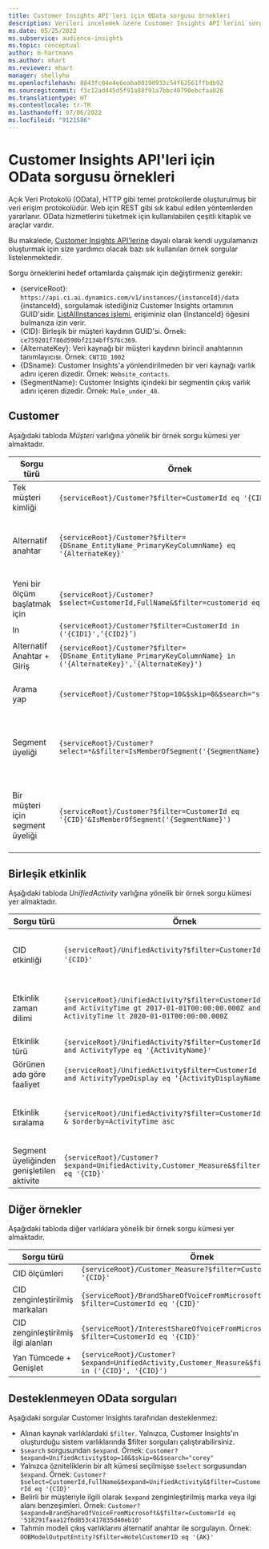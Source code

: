 ```yaml
---
title: Customer Insights API'leri için OData sorgusu örnekleri
description: Verileri incelemek üzere Customer Insights API'lerini sorgulamak için genel olarak kullanılan Açık Veri Protokolü (OData) örnekleri.
ms.date: 05/25/2022
ms.subservice: audience-insights
ms.topic: conceptual
author: m-hartmann
ms.author: mhart
ms.reviewer: mhart
manager: shellyha
ms.openlocfilehash: 8843fc04e4e6eaba0019d932c54f62561ffbdb92
ms.sourcegitcommit: f3c12ad445d5f91a88f91a7bbc40790ebcfaa826
ms.translationtype: HT
ms.contentlocale: tr-TR
ms.lasthandoff: 07/06/2022
ms.locfileid: "9121586"
---
```

# <a name="odata-query-examples-for-customer-insights-apis"></a>Customer Insights API'leri için OData sorgusu örnekleri

Açık Veri Protokolü (OData), HTTP gibi temel protokollerde oluşturulmuş bir veri erişim protokolüdür. Web için REST gibi sık kabul edilen yöntemlerden yararlanır. OData hizmetlerini tüketmek için kullanılabilen çeşitli kitaplık ve araçlar vardır.

Bu makalede, [Customer Insights API'lerine](apis.md) dayalı olarak kendi uygulamanızı oluşturmak için size yardımcı olacak bazı sık kullanılan örnek sorgular listelenmektedir.

Sorgu örneklerini hedef ortamlarda çalışmak için değiştirmeniz gerekir: 

- {serviceRoot}: `https://api.ci.ai.dynamics.com/v1/instances/{instanceId}/data` {instanceId}, sorgulamak istediğiniz Customer Insights ortamının GUID'sidir. [ListAllInstances işlemi](https://developer.ci.ai.dynamics.com/api-details#api=CustomerInsights&operation=Get-all-instances), erişiminiz olan {InstanceId} öğesini bulmanıza izin verir.
- {CID}: Birleşik bir müşteri kaydının GUID'si. Örnek: `ce759201f786d590bf2134bff576c369`.
- {AlternateKey}: Veri kaynağı bir müşteri kaydının birincil anahtarının tanımlayıcısı. Örnek: `CNTID_1002`
- {DSname}: Customer Insights'a yönlendirilmeden bir veri kaynağı varlık adını içeren dizedir. Örnek: `Website_contacts`.
- {SegmentName}: Customer Insights içindeki bir segmentin çıkış varlık adını içeren dizedir. Örnek: `Male_under_40`.

## <a name="customer"></a>Customer

Aşağıdaki tabloda *Müşteri* varlığına yönelik bir örnek sorgu kümesi yer almaktadır.

|Sorgu türü |Örnek  | Not  |
|---------|---------|---------|
|Tek müşteri kimliği     | `{serviceRoot}/Customer?$filter=CustomerId eq '{CID}'`          |  |
|Alternatif anahtar    | `{serviceRoot}/Customer?$filter={DSname_EntityName_PrimaryKeyColumnName} eq '{AlternateKey}'`         |  Alternatif anahtarlar, birleşik müşteri varlığında korunur       |
|Yeni bir ölçüm başlatmak için   | `{serviceRoot}/Customer?$select=CustomerId,FullName&$filter=customerid eq '1'`        |         |
|In    | `{serviceRoot}/Customer?$filter=CustomerId in ('{CID1}',’{CID2}’)`        |         |
|Alternatif Anahtar + Giriş   | `{serviceRoot}/Customer?$filter={DSname_EntityName_PrimaryKeyColumnName} in ('{AlternateKey}','{AlternateKey}')`         |         |
|Arama yap  | `{serviceRoot}/Customer?$top=10&$skip=0&$search="string"`        |   Bir arama dizesi için ilk 10 sonucu verir      |
|Segment üyeliği  | `{serviceRoot}/Customer?select=*&$filter=IsMemberOfSegment('{SegmentName}')&$top=10`     | Segmentasyon varlıktan önceden belirlenmiş satır sayısı döndürür.      |
|Bir müşteri için segment üyeliği | `{serviceRoot}/Customer?$filter=CustomerId eq '{CID}'&IsMemberOfSegment('{SegmentName}')`     | Müşteri belirtilen segmentin bir üyesiyse müşteri profilini döndürür     |

## <a name="unified-activity"></a>Birleşik etkinlik

Aşağıdaki tabloda *UnifiedActivity* varlığına yönelik bir örnek sorgu kümesi yer almaktadır.

|Sorgu türü |Örnek  | Not  |
|---------|---------|---------|
|CID etkinliği     | `{serviceRoot}/UnifiedActivity?$filter=CustomerId eq '{CID}'`          | Belirli bir müşteri profilinin faaliyetlerini listeler |
|Etkinlik zaman dilimi    | `{serviceRoot}/UnifiedActivity?$filter=CustomerId eq '{CID}' and ActivityTime gt 2017-01-01T00:00:00.000Z and ActivityTime lt 2020-01-01T00:00:00.000Z`     |  Zaman dilimi müşteri profili aktiviteleri       |
|Etkinlik türü    |   `{serviceRoot}/UnifiedActivity?$filter=CustomerId eq '{CID}' and ActivityType eq '{ActivityName}'`        |         |
|Görünen ada göre faaliyet     | `{serviceRoot}/UnifiedActivity$filter=CustomerId eq ‘{CID}’ and ActivityTypeDisplay eq ‘{ActivityDisplayName}’`        | |
|Etkinlik sıralama    | `{serviceRoot}/UnifiedActivity?$filter=CustomerId eq ‘{CID}’ & $orderby=ActivityTime asc`     |  Artan veya azalan düzende etkinlikleri sıralama       |
|Segment üyeliğinden genişletilen aktivite  |   `{serviceRoot}/Customer?$expand=UnifiedActivity,Customer_Measure&$filter=CustomerId eq '{CID}'`     |         |

## <a name="other-examples"></a>Diğer örnekler

Aşağıdaki tabloda diğer varlıklara yönelik bir örnek sorgu kümesi yer almaktadır.

|Sorgu türü |Örnek  | Not  |
|---------|---------|---------|
|CID ölçümleri    | `{serviceRoot}/Customer_Measure?$filter=CustomerId eq '{CID}'`          |  |
|CID zenginleştirilmiş markaları    | `{serviceRoot}/BrandShareOfVoiceFromMicrosoft?$filter=CustomerId eq '{CID}'`  |       |
|CID zenginleştirilmiş ilgi alanları    |   `{serviceRoot}/InterestShareOfVoiceFromMicrosoft?$filter=CustomerId eq '{CID}'`       |         |
|Yan Tümcede + Genişlet     | `{serviceRoot}/Customer?$expand=UnifiedActivity,Customer_Measure&$filter=CustomerId in ('{CID}', '{CID}')`         | |

## <a name="not-supported-odata-queries"></a>Desteklenmeyen OData sorguları

Aşağıdaki sorgular Customer Insights tarafından desteklenmez:

- Alınan kaynak varlıklardaki `$filter`. Yalnızca, Customer Insights'ın oluşturduğu sistem varlıklarında $filter sorguları çalıştırabilirsiniz.
- `$search` sorgusundan `$expand`. Örnek: `Customer?$expand=UnifiedActivity$top=10&$skip=0&$search="corey"`
- Yalnızca özniteliklerin bir alt kümesi seçilmişse `$select` sorgusundan `$expand`. Örnek: `Customer?$select=CustomerId,FullName&$expand=UnifiedActivity&$filter=CustomerId eq '{CID}'`
- Belirli bir müşteriyle ilgili olarak `$expand` zenginleştirilmiş marka veya ilgi alanı benzeşimleri. Örnek: `Customer?$expand=BrandShareOfVoiceFromMicrosoft&$filter=CustomerId eq '518291faaa12f6d853c417835d40eb10'`
- Tahmin modeli çıkış varlıklarını alternatif anahtar ile sorgulayın. Örnek: `OOBModelOutputEntity?$filter=HotelCustomerID eq '{AK}'`

